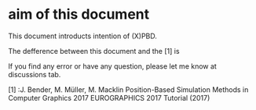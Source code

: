 # aim of this document
This document introducts intention of (X)PBD.

The defference between this document and the [1] is 

If you find any error or have any question, please let me know at discussions tab.

[1] :J. Bender, M. Müller, M. Macklin
Position-Based Simulation Methods in Computer Graphics 2017
EUROGRAPHICS 2017 Tutorial (2017)